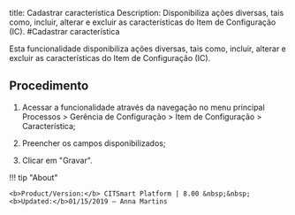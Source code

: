 title: Cadastrar característica
Description: Disponibiliza ações diversas, tais como, incluir, alterar e excluir as características do Item de Configuração (IC).
#Cadastrar característica

Esta funcionalidade disponibiliza ações diversas, tais como, incluir, alterar e
excluir as características do Item de Configuração (IC).

Procedimento
----------------

1.  Acessar a funcionalidade através da navegação no menu principal Processos \>
    Gerência de Configuração \> Item de Configuração \> Característica;

2.  Preencher os campos disponibilizados;

3.  Clicar em "Gravar".



!!! tip "About"

    <b>Product/Version:</b> CITSmart Platform | 8.00 &nbsp;&nbsp;
    <b>Updated:</b>01/15/2019 – Anna Martins
